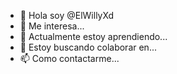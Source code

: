 - 👋 Hola soy @ElWillyXd
- 👀 Me interesa...
- 🌱 Actualmente estoy aprendiendo...
- 💞️ Estoy buscando colaborar en...
- 📫 Como contactarme...
